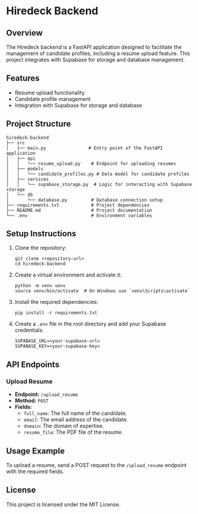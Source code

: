 # Hiredeck Backend

## Overview
The Hiredeck backend is a FastAPI application designed to facilitate the management of candidate profiles, including a resume upload feature. This project integrates with Supabase for storage and database management.

## Features
- Resume upload functionality
- Candidate profile management
- Integration with Supabase for storage and database

## Project Structure
```
hiredeck-backend
├── src
│   ├── main.py                # Entry point of the FastAPI application
│   ├── api
│   │   └── resume_upload.py    # Endpoint for uploading resumes
│   ├── models
│   │   └── candidate_profiles.py # Data model for candidate profiles
│   ├── services
│   │   └── supabase_storage.py  # Logic for interacting with Supabase storage
│   └── db
│       └── database.py         # Database connection setup
├── requirements.txt            # Project dependencies
├── README.md                   # Project documentation
└── .env                        # Environment variables
```

## Setup Instructions
1. Clone the repository:
   ```
   git clone <repository-url>
   cd hiredeck-backend
   ```

2. Create a virtual environment and activate it:
   ```
   python -m venv venv
   source venv/bin/activate  # On Windows use `venv\Scripts\activate`
   ```

3. Install the required dependencies:
   ```
   pip install -r requirements.txt
   ```

4. Create a `.env` file in the root directory and add your Supabase credentials:
   ```
   SUPABASE_URL=<your-supabase-url>
   SUPABASE_KEY=<your-supabase-key>
   ```

## API Endpoints
### Upload Resume
- **Endpoint:** `/upload_resume`
- **Method:** `POST`
- **Fields:**
  - `full_name`: The full name of the candidate.
  - `email`: The email address of the candidate.
  - `domain`: The domain of expertise.
  - `resume_file`: The PDF file of the resume.

## Usage Example
To upload a resume, send a POST request to the `/upload_resume` endpoint with the required fields.

## License
This project is licensed under the MIT License.